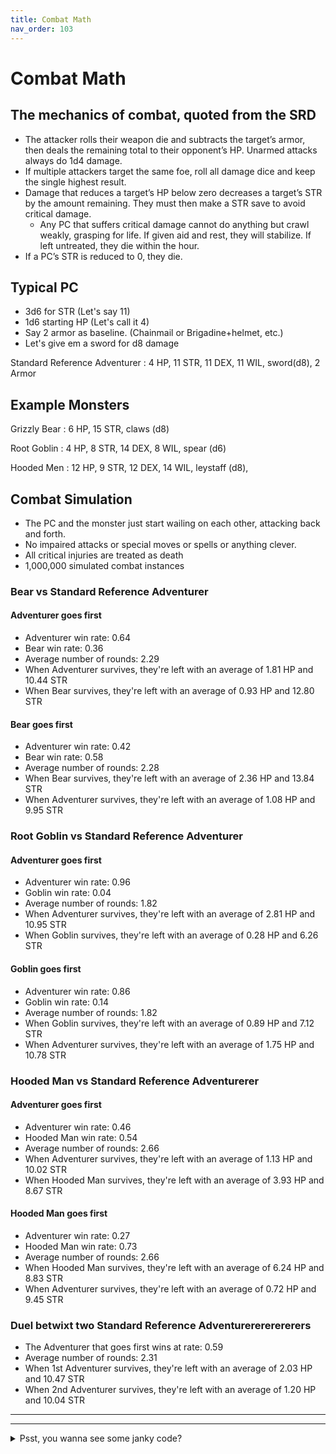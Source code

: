 ```yaml
---
title: Combat Math
nav_order: 103
---
```


# Combat Math

## The mechanics of combat, quoted from the SRD

- The attacker rolls their weapon die and subtracts the target’s armor, then deals the remaining total to their opponent’s HP. Unarmed attacks always do 1d4 damage.
- If multiple attackers target the same foe, roll all damage dice and keep the single highest result.
- Damage that reduces a target’s HP below zero decreases a target’s STR by the amount remaining. They must then make a STR save to avoid critical damage. 
    - Any PC that suffers critical damage cannot do anything but crawl weakly, grasping for life.  If given aid and rest, they will stabilize. If left untreated, they die within the hour.
- If a PC’s STR is reduced to 0, they die.

## Typical PC
- 3d6 for STR (Let's say 11)
- 1d6 starting HP (Let's call it 4)
- Say 2 armor as baseline. (Chainmail or Brigadine+helmet, etc.)
- Let's give em a sword for d8 damage

Standard Reference Adventurer
: 4 HP, 11 STR,  11 DEX,  11 WIL, sword(d8), 2 Armor

## Example Monsters

Grizzly Bear
: 6 HP, 15 STR, claws (d8)

Root Goblin
: 4 HP, 8 STR, 14 DEX, 8 WIL, spear (d6)

Hooded Men
: 12 HP, 9 STR, 12 DEX, 14 WIL, leystaff (d8), 


## Combat Simulation

- The PC and the monster just start wailing on each other, attacking back and forth.
- No impaired attacks or special moves or spells or anything clever.
- All critical injuries are treated as death
- 1,000,000 simulated combat instances

### Bear vs Standard Reference Adventurer

#### Adventurer goes first
- Adventurer win rate: 0.64
- Bear win rate: 0.36
- Average number of rounds: 2.29
- When Adventurer survives, they're left with an average of 1.81 HP and  10.44 STR
- When Bear survives, they're left with an average of 0.93 HP and  12.80 STR

#### Bear goes first
- Adventurer win rate: 0.42
- Bear win rate: 0.58
- Average number of rounds: 2.28
- When Bear survives, they're left with an average of 2.36 HP and  13.84 STR
- When Adventurer survives, they're left with an average of 1.08 HP and  9.95 STR


### Root Goblin vs Standard Reference Adventurer

#### Adventurer goes first
- Adventurer win rate: 0.96
- Goblin win rate: 0.04
- Average number of rounds: 1.82
- When Adventurer survives, they're left with an average of 2.81 HP and  10.95 STR
- When Goblin survives, they're left with an average of 0.28 HP and  6.26 STR

#### Goblin goes first
- Adventurer win rate: 0.86
- Goblin win rate: 0.14
- Average number of rounds: 1.82
- When Goblin survives, they're left with an average of 0.89 HP and  7.12 STR
- When Adventurer survives, they're left with an average of 1.75 HP and  10.78 STR


### Hooded Man vs Standard Reference Adventurerer

#### Adventurer goes first
- Adventurer win rate: 0.46
- Hooded Man win rate: 0.54
- Average number of rounds: 2.66
- When Adventurer survives, they're left with an average of 1.13 HP and  10.02 STR
- When Hooded Man survives, they're left with an average of 3.93 HP and  8.67 STR


#### Hooded Man goes first
- Adventurer win rate: 0.27
- Hooded Man win rate: 0.73
- Average number of rounds: 2.66
- When Hooded Man survives, they're left with an average of 6.24 HP and  8.83 STR
- When Adventurer survives, they're left with an average of 0.72 HP and  9.45 STR


### Duel betwixt two Standard Reference Adventurerererererers
- The Adventurer that goes first wins at rate: 0.59
- Average number of rounds: 2.31
- When 1st Adventurer survives, they're left with an average of 2.03 HP and  10.47 STR
- When 2nd Adventurer survives, they're left with an average of 1.20 HP and  10.04 STR


---

---

<details closed markdown="block">
<summary>Psst, you wanna see some janky code?</summary>
```python
# -*- coding: utf-8 -*-
import random
import math



#%% Create some dudes

class Actor(object):
    Name = None
    HP = 0
    STR = 0
    Armor = 0
    Attack = 0
    Alive = True

    # The class "constructor" - It's actually an initializer 
    def __init__(self, Name, HP,STR,Armor,Attack):
        self.Name = Name
        self.HP = HP
        self.STR = STR
        self.Armor = Armor
        self.Attack = Attack

def make_actor(Name,HP,STR,Armor,Attack):
    actor = Actor(Name,HP,STR,Armor,Attack)
    return actor

#%%

adventurerStats = ["Adventurer",4,11,2,8]    
bearStats = ["Bear",6,15,0,8]  
goblinStats = ["Goblin",4,8,0,6]
cultistStats = ["Hooded Man",12,9,0,8]

#%%

def runTrial(stats0,stats1):    
    actor0 = make_actor(*stats0)
    actor1 = make_actor(*stats1)
    actors = [actor0,actor1]
    
    
    turns = [([actor0.Name,actor0.HP,actor0.STR,actor0.Alive,],[actor1.Name,actor1.HP,actor1.STR,actor1.Alive,])]
    
    #startingActor = random.randrange(2)
    startingActor = 0 #deterministic
    activeActor = actors[startingActor]
    otherActor = actors[1-startingActor]
    
    #print("First attack by ",activeActor.Name)
    
    while actor0.Alive and actor1.Alive:
        damage = random.randrange(activeActor.Attack) + 1 - otherActor.Armor
        damage = max(0,damage) #Don't want a weak attack to heal the target
        otherActor.HP -= damage
        if otherActor.HP < 0:
            otherActor.STR += otherActor.HP
            otherActor.HP = 0
            if otherActor.STR <= 0:
                otherActor.Alive = False
            else:
                STRsave = random.randrange(20)+1
                if STRsave > otherActor.STR:
                    otherActor.Alive = False
                      
        extrainfo = "Atkr:" + activeActor.Name
        turns.append(([actor0.Name,actor0.HP,actor0.STR,actor0.Alive,],[actor1.Name,actor1.HP,actor1.STR,actor1.Alive,], extrainfo))
        
        #switcheroo
        _ = activeActor
        activeActor = otherActor
        otherActor = _
    
    return actor0,actor1, turns
        
#results = runTrial(adventurerStats,bearStats,)
    
#%% define trials
   
def run_trials(stats0,stats1,numTrials):
    
    trialRecords = []
    
    for _ in range(numTrials):
        results = runTrial(stats0,stats1,)
        trialRecords.append(results)
    
    agent0WinPercent = sum([record[0].Alive for record in trialRecords])/numTrials
    print(stats0[0], "win rate:", "%.2f" % agent0WinPercent)
    
    agent1WinPercent = sum([record[1].Alive for record in trialRecords])/numTrials
    print(stats1[0], "win rate:", "%.2f" % agent1WinPercent)
    
    avgNumberRounds = sum([math.floor(len(record[2])/2) for record in trialRecords])/numTrials
    print("Average number of rounds:", "%.2f" % avgNumberRounds)
    
    avgRemainingHP0 = 0
    avgRemainingSTR0 = 0
    avgRemainingHP1 = 0
    avgRemainingSTR1 = 0
    for record in trialRecords:
        if record[0].Alive:
            avgRemainingHP0 += record[0].HP
            avgRemainingSTR0 += record[0].STR
        elif record[1].Alive:
            avgRemainingHP1 += record[1].HP
            avgRemainingSTR1 += record[1].STR
            
    avgRemainingHP0 = avgRemainingHP0 / sum([record[0].Alive for record in trialRecords])
    avgRemainingSTR0 = avgRemainingSTR0 / sum([record[0].Alive for record in trialRecords])
    avgRemainingHP1 = avgRemainingHP1 / sum([record[1].Alive for record in trialRecords])
    avgRemainingSTR1 = avgRemainingSTR1 / sum([record[1].Alive for record in trialRecords])
        
    print("When",stats0[0],"survives, they're left with an average of", "%.2f" % avgRemainingHP0,"HP and ","%.2f" % avgRemainingSTR0,"STR")
    print("When",stats1[0],"survives, they're left with an average of","%.2f" % avgRemainingHP1,"HP and ","%.2f" % avgRemainingSTR1,"STR")
    print()
        
#%% run trials
numTrials = 1000000
run_trials(adventurerStats,bearStats,numTrials)
run_trials(bearStats,adventurerStats,numTrials)

run_trials(adventurerStats,goblinStats,numTrials)
run_trials(goblinStats,adventurerStats,numTrials)

run_trials(adventurerStats,cultistStats,numTrials)
run_trials(cultistStats,adventurerStats,numTrials)

run_trials(adventurerStats,adventurerStats,numTrials)
```
</details>

